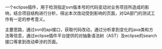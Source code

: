 一个eclipse插件，用于检测指定svn版本号的代码变动对业务项目所造成的影响，结合项目结构进行分析，得出本次改动受到影响的页面，对QA部门的测试工作有一定的参考意义。

主要思路，通过svn的api接口，获取代码改动，通过分析拿到变化的java类和方法等信息，通过eclipse插件平台提供的对抽象语法树（AST）及eclipse的search接口等拿到改动牵涉的页面。

